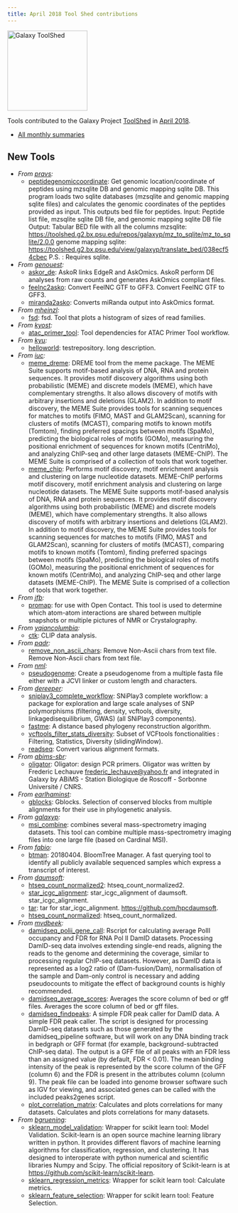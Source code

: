 ```yaml
---
title: April 2018 Tool Shed contributions
---
```


[<img class="float-right" src="/images/galaxy-logos/galaxy-toolshed-300.png" alt="Galaxy ToolShed" width="180">](http://toolshed.g2.bx.psu.edu/)

Tools contributed to the Galaxy Project [ToolShed](http://toolshed.g2.bx.psu.edu/) in [April 2018](/galaxy-updates/2018-05/).

* [All monthly summaries](/toolshed/contributions/)

## New Tools

* *From [pravs](https://toolshed.g2.bx.psu.edu/view/pravs):*
   * [peptidegenomiccoordinate](https://toolshed.g2.bx.psu.edu/view/pravs/peptidegenomiccoordinate):  Get genomic location/coordinate of peptides using mzsqlite DB and genomic mapping sqlite DB. This program loads two sqlite databases (mzsqlite and genomic mapping sqlite files) and calculates the genomic coordinates of the peptides provided as input. This outputs bed file for peptides.            Input: Peptide list file, mzsqlite sqlite DB file, and genomic mapping sqlite DB file       Output: Tabular BED file with all the columns            mzsqlite: https://toolshed.g2.bx.psu.edu/repos/galaxyp/mz_to_sqlite/mz_to_sqlite/2.0.0      genome mapping sqlite: https://toolshed.g2.bx.psu.edu/view/galaxyp/translate_bed/038ecf54cbec          P.S. : Requires sqlite.
* *From [genouest](https://toolshed.g2.bx.psu.edu/view/genouest):*
   * [askor_de](https://toolshed.g2.bx.psu.edu/view/genouest/askor_de):  AskoR links EdgeR and AskOmics. AskoR perform DE analyses from raw counts and generates AskOmics compliant files.
   * [feelnc2asko](https://toolshed.g2.bx.psu.edu/view/genouest/feelnc2asko):  Convert FeelNC GTF to GFF3. Convert FeelNC GTF to GFF3.
   * [miranda2asko](https://toolshed.g2.bx.psu.edu/view/genouest/miranda2asko):  Converts miRanda output into AskOmics format. 
* *From [mheinzl](https://toolshed.g2.bx.psu.edu/view/mheinzl):*
   * [fsd](https://toolshed.g2.bx.psu.edu/view/mheinzl/fsd):  fsd. Tool that plots a histogram of sizes of read families.
* *From [kyost](https://toolshed.g2.bx.psu.edu/view/kyost):*
   * [atac_primer_tool](https://toolshed.g2.bx.psu.edu/view/kyost/atac_primer_tool):  Tool dependencies for ATAC Primer Tool workflow. 
* *From [kyu](https://toolshed.g2.bx.psu.edu/view/kyu):*
   * [helloworld](https://toolshed.g2.bx.psu.edu/view/kyu/helloworld):  testrepository. long description.
* *From [iuc](https://toolshed.g2.bx.psu.edu/view/iuc):*
   * [meme_dreme](https://toolshed.g2.bx.psu.edu/view/iuc/meme_dreme):  DREME tool from the meme package. The MEME Suite supports motif-based analysis of DNA, RNA and protein sequences.  It provides motif  discovery algorithms using both probabilistic (MEME) and discrete models (MEME), which have complementary  strengths.  It also allows discovery of motifs with arbitrary insertions and deletions (GLAM2).  In  addition to motif discovery, the MEME Suite provides tools for scanning sequences for matches to motifs  (FIMO, MAST and GLAM2Scan), scanning for clusters of motifs (MCAST), comparing motifs to known motifs  (Tomtom), finding preferred spacings between motifs (SpaMo), predicting the biological roles of motifs  (GOMo), measuring the positional enrichment of sequences for known motifs (CentriMo), and analyzing  ChIP-seq and other large datasets (MEME-ChIP).  The MEME Suite is comprised of a collection of tools  that work together.
   * [meme_chip](https://toolshed.g2.bx.psu.edu/view/iuc/meme_chip):  Performs motif discovery, motif enrichment analysis and clustering on large nucleotide datasets. MEME-ChIP performs motif discovery, motif enrichment analysis and clustering on large nucleotide datasets.  The MEME Suite supports motif-based analysis of DNA, RNA and protein sequences.  It provides motif  discovery algorithms using both probabilistic (MEME) and discrete models (MEME), which have complementary  strengths.  It also allows discovery of motifs with arbitrary insertions and deletions (GLAM2).  In  addition to motif discovery, the MEME Suite provides tools for scanning sequences for matches to motifs  (FIMO, MAST and GLAM2Scan), scanning for clusters of motifs (MCAST), comparing motifs to known motifs  (Tomtom), finding preferred spacings between motifs (SpaMo), predicting the biological roles of motifs  (GOMo), measuring the positional enrichment of sequences for known motifs (CentriMo), and analyzing  ChIP-seq and other large datasets (MEME-ChIP).  The MEME Suite is comprised of a collection of tools  that work together.
* *From [jfb](https://toolshed.g2.bx.psu.edu/view/jfb):*
   * [promap](https://toolshed.g2.bx.psu.edu/view/jfb/promap):  for use with Open Contact. This tool is used to determine which atom-atom interactions are shared between multiple snapshots or multiple pictures of NMR or Crystalography.
* *From [yqiancolumbia](https://toolshed.g2.bx.psu.edu/view/yqiancolumbia):*
   * [ctk](https://toolshed.g2.bx.psu.edu/view/yqiancolumbia/ctk):  CLIP data analysis. 
* *From [padr](https://toolshed.g2.bx.psu.edu/view/padr):*
   * [remove_non_ascii_chars](https://toolshed.g2.bx.psu.edu/view/padr/remove_non_ascii_chars):  Remove Non-Ascii chars from text file. Remove Non-Ascii chars from text file.
* *From [nml](https://toolshed.g2.bx.psu.edu/view/nml):*
   * [pseudogenome](https://toolshed.g2.bx.psu.edu/view/nml/pseudogenome):  Create a pseudogenome from a multiple fasta file either with a JCVI linker or custom length and characters. 
* *From [dereeper](https://toolshed.g2.bx.psu.edu/view/dereeper):*
   * [sniplay3_complete_workflow](https://toolshed.g2.bx.psu.edu/view/dereeper/sniplay3_complete_workflow):  SNiPlay3 complete workflow: a package for exploration and large scale analyses of SNP polymorphisms (filtering, density, vcftools, diversity, linkagedisequilibrium, GWAS) (all SNiPlay3 components). 
   * [fastme](https://toolshed.g2.bx.psu.edu/view/dereeper/fastme):  A distance based phylogeny reconstruction algorithm. 
   * [vcftools_filter_stats_diversity](https://toolshed.g2.bx.psu.edu/view/dereeper/vcftools_filter_stats_diversity):  Subset of VCFtools fonctionalities : Filtering, Statistics, Diversity (slidingWindow). 
   * [readseq](https://toolshed.g2.bx.psu.edu/view/dereeper/readseq):  Convert various alignment formats. 
* *From [abims-sbr](https://toolshed.g2.bx.psu.edu/view/abims-sbr):*
   * [oligator](https://toolshed.g2.bx.psu.edu/view/abims-sbr/oligator):  Oligator: design PCR primers. Oligator was written by Frederic Lechauve frederic_lechauve@yahoo.fr and integrated in Galaxy by ABiMS - Station Biologique de Roscoff - Sorbonne Université / CNRS.
* *From [earlhaminst](https://toolshed.g2.bx.psu.edu/view/earlhaminst):*
   * [gblocks](https://toolshed.g2.bx.psu.edu/view/earlhaminst/gblocks):  Gblocks. Selection of conserved blocks from multiple alignments for their use in phylogenetic analysis.
* *From [galaxyp](https://toolshed.g2.bx.psu.edu/view/galaxyp):*
   * [msi_combine](https://toolshed.g2.bx.psu.edu/view/galaxyp/msi_combine):  combines several mass-spectrometry imaging datasets. This tool can combine multiple mass-spectrometry imaging files into one large file (based on Cardinal MSI).
* *From [fabio](https://toolshed.g2.bx.psu.edu/view/fabio):*
   * [btman](https://toolshed.g2.bx.psu.edu/view/fabio/btman): 20180404. BloomTree Manager. A fast querying tool to identify all publicly available sequenced samples which express a transcript of interest.
* *From [daumsoft](https://toolshed.g2.bx.psu.edu/view/daumsoft):*
   * [htseq_count_normalized2](https://toolshed.g2.bx.psu.edu/view/daumsoft/htseq_count_normalized2):  htseq_count_normalized2. 
   * [star_icgc_alignment](https://toolshed.g2.bx.psu.edu/view/daumsoft/star_icgc_alignment):  star_icgc_alignment of daumsoft. star_icgc_alignment.
   * [tar](https://toolshed.g2.bx.psu.edu/view/daumsoft/tar):  tar for star_icgc_alignment. https://github.com/hpcdaumsoft.
   * [htseq_count_normalized](https://toolshed.g2.bx.psu.edu/view/daumsoft/htseq_count_normalized):  htseq_count_normalized. 
* *From [mvdbeek](https://toolshed.g2.bx.psu.edu/view/mvdbeek):*
   * [damidseq_polii_gene_call](https://toolshed.g2.bx.psu.edu/view/mvdbeek/damidseq_polii_gene_call):  Rscript for calculating average PolII occupancy and FDR for RNA Pol II DamID datasets. Processing DamID-seq data involves extending single-end reads, aligning the  reads to the genome and determining the coverage, similar to processing  regular ChIP-seq datasets. However, as DamID data is represented as a log2  ratio of (Dam-fusion/Dam), normalisation of the sample and Dam-only control  is necessary and adding pseudocounts to mitigate the effect of background  counts is highly recommended.
   * [damidseq_average_scores](https://toolshed.g2.bx.psu.edu/view/mvdbeek/damidseq_average_scores):  Averages the score column of bed or gff files. Averages the score column of bed or gff files.
   * [damidseq_findpeaks](https://toolshed.g2.bx.psu.edu/view/mvdbeek/damidseq_findpeaks):  A simple FDR peak caller for DamID data. A simple FDR peak caller. The script is designed for processing DamID-seq  datasets such as those generated by the damidseq_pipeline software, but will  work on any DNA binding track in bedgraph or GFF format (for example,  background-subtracted ChIP-seq data).  The output is a GFF file of all peaks with an FDR less than an assigned  value (by default, FDR < 0.01). The mean binding intensity of the peak is  represented by the score column of the GFF (column 6) and the FDR is present in  the attributes column (column 9). The peak file can be loaded into genome  browser software such as IGV for viewing, and associated genes can be called  with the included peaks2genes script.
   * [plot_correlation_matrix](https://toolshed.g2.bx.psu.edu/view/mvdbeek/plot_correlation_matrix):  Calculates and plots correlations for many datasets. Calculates and plots correlations for many datasets.
* *From [bgruening](https://toolshed.g2.bx.psu.edu/view/bgruening):*
   * [sklearn_model_validation](https://toolshed.g2.bx.psu.edu/view/bgruening/sklearn_model_validation):  Wrapper for scikit learn tool: Model Validation. Scikit-learn is an open source machine learning library written in python.  It provides different flavors of machine learning algorithms for classification,  regression, and clustering. It has designed to interoperate with python numerical  and scientific libraries Numpy and Scipy.    The official repository of Scikit-learn is at https://github.com/scikit-learn/scikit-learn.
   * [sklearn_regression_metrics](https://toolshed.g2.bx.psu.edu/view/bgruening/sklearn_regression_metrics):  Wrapper for scikit learn tool: Calculate metrics.
   * [sklearn_feature_selection](https://toolshed.g2.bx.psu.edu/view/bgruening/sklearn_feature_selection):  Wrapper for scikit learn tool: Feature Selection. 

